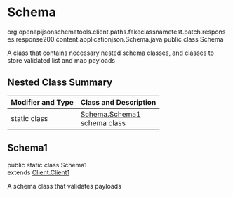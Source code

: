 # Schema
org.openapijsonschematools.client.paths.fakeclassnametest.patch.responses.response200.content.applicationjson.Schema.java
public class Schema

A class that contains necessary nested schema classes, and classes to store validated list and map payloads

## Nested Class Summary
| Modifier and Type | Class and Description |
| ----------------- | ---------------------- |
| static class | [Schema.Schema1](#schema1)<br> schema class |

## Schema1
public static class Schema1<br>
extends [Client.Client1](../../../../../../../../components/schemas/Client.md#client1)

A schema class that validates payloads
